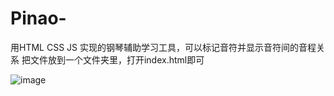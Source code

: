 # Pinao-
用HTML CSS JS 实现的钢琴辅助学习工具，可以标记音符并显示音符间的音程关系
把文件放到一个文件夹里，打开index.html即可

![image](https://user-images.githubusercontent.com/99710297/235314143-7a3081a9-41c8-432d-933f-228d41bb0973.png)
